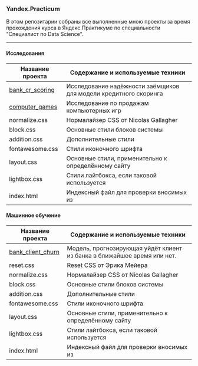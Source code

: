 ### Yandex.Practicum  

В этом репозитарии собраны все выполненные мною проекты за время прохождения курса 
в Яндекс.Практикуме по специальности "Специалист по Data Science".

___

#### Исследования
Название проекта | Содержание и используемые техники
-----------------|----------------------
[bank_cr_scoring](https://github.com/Toomas-A/Yandex.Practicum/tree/master/bank_cr_scoring)  | Исследование надёжности заёмщиков для модели кредитного скоринга
[computer_games](https://github.com/Toomas-A/Yandex.Practicum/tree/master/computer_games)   | Исследование по продажам компьютерных игр
normalize.css    | Нормалайзер CSS от Nicolas Gallagher
block.css        | Основные стили блоков системы
addition.css     | Дополнительные стили
fontawesome.css  | Стили иконочного шрифта
layout.css       | Основные стили, применительно к определённому сайту
lightbox.css     | Стили лайтбокса, если таковой используется
index.html       | Индексный файл для проверки вносимых из

#### Машинное обучение
Название проекта | Содержание и используемые техники
-----------------|----------------------
[bank_client_churn](https://github.com/Toomas-A/Yandex.Practicum/tree/master/bank_client_churn)| Модель, прогнозирующая уйдёт клиент из банка в ближайшее время или нет.
reset.css        | Reset CSS от Эрика Мейера
normalize.css    | Нормалайзер CSS от Nicolas Gallagher
block.css        | Основные стили блоков системы
addition.css     | Дополнительные стили
fontawesome.css  | Стили иконочного шрифта
layout.css       | Основные стили, применительно к определённому сайту
lightbox.css     | Стили лайтбокса, если таковой используется
index.html       | Индексный файл для проверки вносимых из
